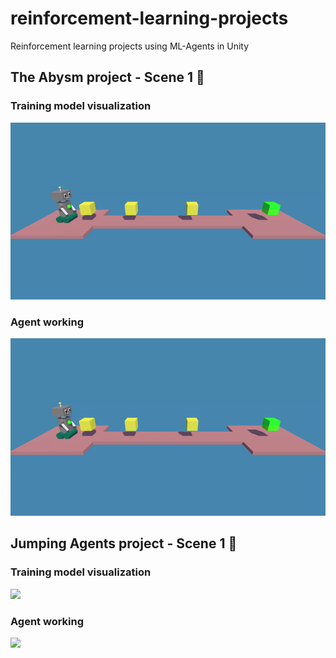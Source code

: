 # reinforcement-learning-projects
Reinforcement learning projects using ML-Agents in Unity

## The Abysm project - Scene 1 :dart:

### Training model visualization
![](TheAbysm/Images/trainig_abysm_scene1.gif)

### Agent working
![](TheAbysm/Images/working_abysm_scene1.gif)

## Jumping Agents project - Scene 1 :space_invader:

### Training model visualization
![](JumpingAgents/Images/jump_training.gif)

### Agent working
![](JumpingAgents/Images/jump_working.gif)
